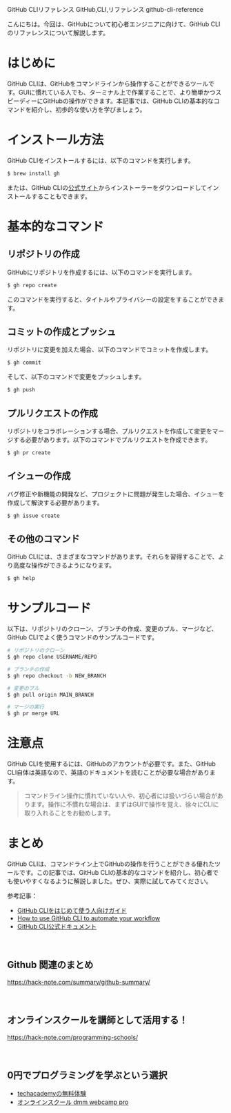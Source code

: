 GitHub CLIリファレンス
GitHub,CLI,リファレンス
github-cli-reference

こんにちは。今回は、GitHubについて初心者エンジニアに向けて、GitHub CLIのリファレンスについて解説します。

# はじめに
GitHub CLIは、GitHubをコマンドラインから操作することができるツールです。GUIに慣れている人でも、ターミナル上で作業することで、より簡単かつスピーディーにGitHubの操作ができます。本記事では、GitHub CLIの基本的なコマンドを紹介し、初歩的な使い方を学びましょう。

# インストール方法
GitHub CLIをインストールするには、以下のコマンドを実行します。

```bash
$ brew install gh
```

または、GitHub CLIの[公式サイト](https://cli.github.com/)からインストーラーをダウンロードしてインストールすることもできます。

# 基本的なコマンド
## リポジトリの作成
GitHubにリポジトリを作成するには、以下のコマンドを実行します。

```bash
$ gh repo create
```

このコマンドを実行すると、タイトルやプライバシーの設定をすることができます。

## コミットの作成とプッシュ
リポジトリに変更を加えた場合、以下のコマンドでコミットを作成します。

```bash
$ gh commit
```

そして、以下のコマンドで変更をプッシュします。

```bash
$ gh push
```

## プルリクエストの作成
リポジトリをコラボレーションする場合、プルリクエストを作成して変更をマージする必要があります。以下のコマンドでプルリクエストを作成できます。

```bash
$ gh pr create
```

## イシューの作成
バグ修正や新機能の開発など、プロジェクトに問題が発生した場合、イシューを作成して解決する必要があります。

```bash
$ gh issue create
```

## その他のコマンド
GitHub CLIには、さまざまなコマンドがあります。それらを習得することで、より高度な操作ができるようになります。

```bash
$ gh help
```

# サンプルコード
以下は、リポジトリのクローン、ブランチの作成、変更のプル、マージなど、GitHub CLIでよく使うコマンドのサンプルコードです。

```bash
# リポジトリのクローン
$ gh repo clone USERNAME/REPO

# ブランチの作成
$ gh repo checkout -b NEW_BRANCH

# 変更のプル
$ gh pull origin MAIN_BRANCH

# マージの実行
$ gh pr merge URL
```

# 注意点
GitHub CLIを使用するには、GitHubのアカウントが必要です。また、GitHub CLI自体は英語なので、英語のドキュメントを読むことが必要な場合があります。

>コマンドライン操作に慣れていない人や、初心者には扱いづらい場合があります。操作に不慣れな場合は、まずはGUIで操作を覚え、徐々にCLIに取り入れることをお勧めします。

# まとめ
GitHub CLIは、コマンドライン上でGitHubの操作を行うことができる優れたツールです。この記事では、GitHub CLIの基本的なコマンドを紹介し、初心者でも使いやすくなるように解説しました。ぜひ、実際に試してみてください。

参考記事：

- [GitHub CLIをはじめて使う人向けガイド](https://zenn.dev/ku2ma2/articles/github-cli-getting-started)
- [How to use GitHub CLI to automate your workflow](https://opensource.com/article/21/1/github-cli)
- [GitHub CLI公式ドキュメント](https://cli.github.com/manual/)

　

## Github 関連のまとめ
https://hack-note.com/summary/github-summary/

　

## オンラインスクールを講師として活用する！
https://hack-note.com/programming-schools/

　

## 0円でプログラミングを学ぶという選択
- [techacademyの無料体験](//af.moshimo.com/af/c/click?a_id=2612475&amp;p_id=1555&amp;pc_id=2816&amp;pl_id=22706&amp;url=https%3a%2f%2ftechacademy.jp%2fhtmlcss-trial%3futm_source%3dmoshimo%26utm_medium%3daffiliate%26utm_campaign%3dtextad)
- [オンラインスクール dmm webcamp pro](//af.moshimo.com/af/c/click?a_id=2612482&amp;p_id=1363&amp;pc_id=2297&amp;pl_id=39999&amp;guid=on)

